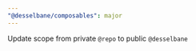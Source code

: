 ```yaml
---
"@desselbane/composables": major
---
```


Update scope from private `@repo` to public `@desselbane`
